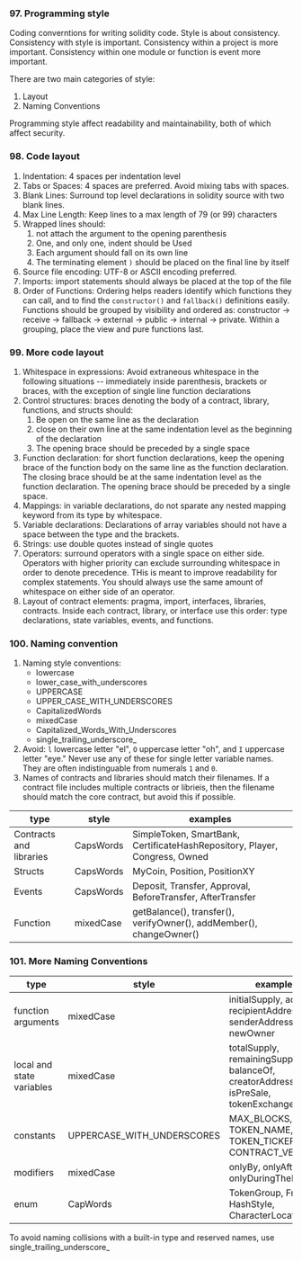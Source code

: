 ### 97. Programming style

Coding converntions for writing solidity code. Style is about consistency. Consistency with style is important. Consistency within a project is more important. Consistency within one module or function is event more important.

There are two main categories of style:
1. Layout
2. Naming Conventions

Programming style affect readability and maintainability, both of which affect security.

### 98. Code layout

1. Indentation: 4 spaces per indentation level
2. Tabs or Spaces: 4 spaces are preferred. Avoid mixing tabs with spaces.
3. Blank Lines: Surround top level declarations in solidity source with two blank lines.
4. Max Line Length: Keep lines to a max length of 79 (or 99) characters
5. Wrapped lines should:
    1. not attach the argument to the opening parenthesis
    2. One, and only one, indent should be Used
    3. Each argument should fall on its own line
    4. The terminating element `)` should be placed on the final line by itself
6. Source file encoding: UTF-8 or ASCII encoding preferred.
7. Imports: import statements should always be placed at the top of the file
8. Order of Functions: Ordering helps readers identify which functions they can call, and to find the `constructor()` and `fallback()` definitions easily. Functions should be grouped by visibility and ordered as: constructor -> receive -> fallback -> external -> public -> internal -> private. Within a grouping, place the view and pure functions last.

### 99. More code layout

1. Whitespace in expressions: Avoid extraneous whitespace in the following situations -- immediately inside parenthesis, brackets or braces, with the exception of single line function declarations
2. Control structures: braces denoting the body of a contract, library, functions, and structs should:
     1. Be open on the same line as the declaration
     2. close on their own line at the same indentation level as the beginning of the declaration
     3. The opening brace should be preceded by a single space
3. Function declaration: for short function declarations, keep the opening brace of the function body on the same line as the function declaration. The closing brace should be at the same indentation level as the function declaration. The opening brace should be preceded by a single space.
4. Mappings: in variable declarations, do not sparate any nested mapping keyword from its type by whitespace.
5. Variable declarations: Declarations of array variables should not have a space between the type and the brackets.
6. Strings: use double quotes instead of single quotes
7. Operators: surround operators with a single space on either side. Operators with higher priority can exclude surrounding whitespace in order to denote precedence. THis is meant to improve readability for complex statements. You should always use the same amount of whitespace on either side of an operator.
8. Layout of contract elements: pragma, import, interfaces, libraries, contracts. Inside each contract, library, or interface use this order: type declarations, state variables, events, and functions.

### 100. Naming convention

1. Naming style conventions:
    - lowercase
    - lower_case_with_underscores
    - UPPERCASE
    - UPPER_CASE_WITH_UNDERSCORES
    - CapitalizedWords
    - mixedCase
    - Capitalized_Words_With_Underscores
    - single_trailing_underscore_
2. Avoid: `l` lowercase letter "el", `O` uppercase letter "oh", and `I` uppercase letter "eye." Never use any of these for single letter variable names. They are often indistinguable from numerals `1` and `0`.
3. Names of contracts and libraries should match their filenames. If a contract file includes multiple contracts or librieis, then the filename should match the core contract, but avoid this if possible.

| type | style | examples |
| ---- | ----- | -------- |
| Contracts and libraries | CapsWords | SimpleToken, SmartBank, CertificateHashRepository, Player, Congress, Owned |
| Structs | CapsWords | MyCoin, Position, PositionXY |
| Events | CapsWords | Deposit, Transfer, Approval, BeforeTransfer, AfterTransfer |
| Function | mixedCase | getBalance(), transfer(), verifyOwner(), addMember(), changeOwner() |

### 101. More Naming Conventions

| type | style | examples |
| ---- | ----- | -------- |
| function arguments | mixedCase | initialSupply, account, recipientAddress, senderAddress, newOwner |
| local and state variables | mixedCase | totalSupply, remainingSupply, balanceOf, creatorAddress, isPreSale, tokenExchangeRate |
| constants | UPPERCASE_WITH_UNDERSCORES | MAX_BLOCKS, TOKEN_NAME, TOKEN_TICKER, CONTRACT_VERSION |
| modifiers | mixedCase | onlyBy, onlyAfter, onlyDuringThePreSale |
| enum | CapWords | TokenGroup, Frame, HashStyle, CharacterLocations |

To avoid naming collisions with a built-in type and reserved names, use single_trailing_underscore_
